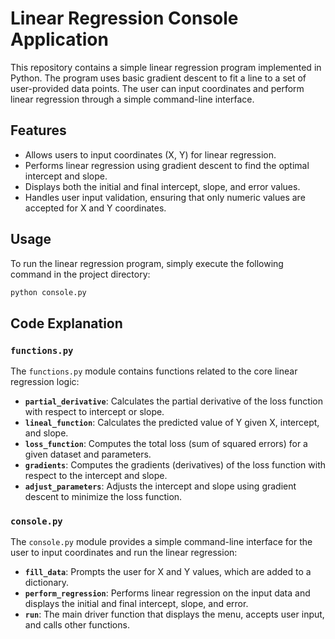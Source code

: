 # Linear Regression Console Application

This repository contains a simple linear regression program implemented in Python. The program uses basic gradient descent to fit a line to a set of user-provided data points. The user can input coordinates and perform linear regression through a simple command-line interface.

## Features

- Allows users to input coordinates (X, Y) for linear regression.
- Performs linear regression using gradient descent to find the optimal intercept and slope.
- Displays both the initial and final intercept, slope, and error values.
- Handles user input validation, ensuring that only numeric values are accepted for X and Y coordinates.

## Usage

To run the linear regression program, simply execute the following command in the project directory:

```bash
python console.py
```

## Code Explanation

### `functions.py`

The `functions.py` module contains functions related to the core linear regression logic:

- **`partial_derivative`**: Calculates the partial derivative of the loss function with respect to intercept or slope.
- **`lineal_function`**: Calculates the predicted value of Y given X, intercept, and slope.
- **`loss_function`**: Computes the total loss (sum of squared errors) for a given dataset and parameters.
- **`gradients`**: Computes the gradients (derivatives) of the loss function with respect to the intercept and slope.
- **`adjust_parameters`**: Adjusts the intercept and slope using gradient descent to minimize the loss function.

### `console.py`

The `console.py` module provides a simple command-line interface for the user to input coordinates and run the linear regression:

- **`fill_data`**: Prompts the user for X and Y values, which are added to a dictionary.
- **`perform_regression`**: Performs linear regression on the input data and displays the initial and final intercept, slope, and error.
- **`run`**: The main driver function that displays the menu, accepts user input, and calls other functions.
